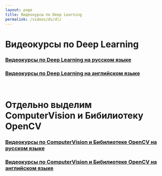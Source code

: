 ```yaml
---
layout: page
title: Видеокурсы по Deep Learning
permalink: /videos/ds/dl/
---
```


# Видеокурсы по Deep Learning

### [Видеокурсы по Deep Learning на русском языке](/videos/ds/dl/ru/)

### [Видеокурсы по Deep Learning на английском языке](/videos/ds/dl/en/)

<br/>

# Отдельно выделим ComputerVision и Бибилиотеку OpenCV

### [Видеокурсы по ComputerVision и Бибилиотеке OpenCV на русском языке](/videos/ds/dl/cv/ru/)

### [Видеокурсы по ComputerVision и Бибилиотеке OpenCV на английском языке](/videos/ds/dl/cv/en/)
